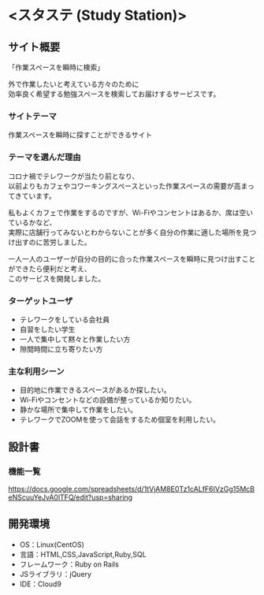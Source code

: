 # <スタステ (Study Station)>

## サイト概要
「作業スペースを瞬時に検索」

外で作業したいと考えている方々のために<br>
効率良く希望する勉強スペースを検索してお届けするサービスです。

### サイトテーマ
作業スペースを瞬時に探すことができるサイト

### テーマを選んだ理由
コロナ禍でテレワークが当たり前となり、<br>
以前よりもカフェやコワーキングスペースといった作業スペースの需要が高まってきています。<br>

私もよくカフェで作業をするのですが、Wi-Fiやコンセントはあるか、席は空いているかなど、<br>
実際に店舗行ってみないとわからないことが多く自分の作業に適した場所を見つけ出すのに苦労しました。<br>

一人一人のユーザーが自分の目的に合った作業スペースを瞬時に見つけ出すことができたら便利だと考え、<br>
このサービスを開発しました。

### ターゲットユーザ
- テレワークをしている会社員
- 自習をしたい学生
- 一人で集中して黙々と作業したい方
- 隙間時間に立ち寄りたい方

### 主な利用シーン
- 目的地に作業できるスペースがあるか探したい。
- Wi-Fiやコンセントなどの設備が整っているか知りたい。
- 静かな場所で集中して作業をしたい。
- テレワークでZOOMを使って会話をするため個室を利用したい。

## 設計書
### 機能一覧
https://docs.google.com/spreadsheets/d/1tVjAM8E0Tz1cALfF6IVzGg15McBeNScuuYeJvA0lTFQ/edit?usp=sharing

## 開発環境
- OS：Linux(CentOS)
- 言語：HTML,CSS,JavaScript,Ruby,SQL
- フレームワーク：Ruby on Rails
- JSライブラリ：jQuery
- IDE：Cloud9
